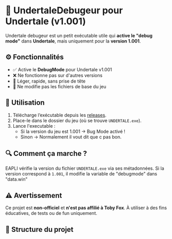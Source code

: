 # 🔧 UndertaleDebugeur pour Undertale (v1.001)

Undertale debugeur est un petit exécutable utile qui **active le "debug mode"** dans **Undertale**, mais uniquement pour la **version 1.001**.

## ⚙️ Fonctionnalités

- ✅ Active le **DebugMode** pour Undertale v1.001
- ❌ Ne fonctionne pas sur d'autres versions
- 🧠 Léger, rapide, sans prise de tête
- 🔐 Ne modifie pas les fichiers de base du jeu

## 🚀 Utilisation

1. Télécharge l’exécutable  depuis les [releases](./releases).
2. Place-le dans le dossier du jeu (où se trouve `UNDERTALE.exe`).
3. Lance l'executable :
   - Si la version du jeu est 1.001 → Bug Mode activé !
   - Sinon → Normalement il vout dit que c pas bon.


## 🔍 Comment ça marche ?

EAPLI vérifie la version du fichier `UNDERTALE.exe` via ses métadonnées. Si la version correspond à `1.001`, il modifie la variable de "debugmode" dans "data.win"
## ⚠️ Avertissement

Ce projet est **non-officiel** et **n'est pas affilié à Toby Fox**. À utiliser à des fins éducatives, de tests ou de fun uniquement.

## 📁 Structure du projet

